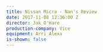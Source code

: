 ```yaml
---
title: Nissan Micra - Nan's Review
date: 2017-11-08 12:36:00 Z
director: Jak O'Hare
production-company: Vice
equipment: Arri Alexa
is-shown: false
---
```


